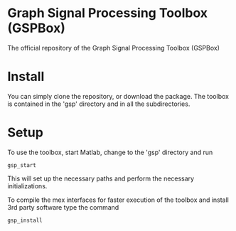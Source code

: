 Graph Signal Processing Toolbox (GSPBox)
======

The official repository of the Graph Signal Processing Toolbox (GSPBox)

Install
=======

You can simply clone the repository, or download the package. 
The toolbox is contained in the 'gsp' directory and in all the subdirectories. 

Setup
=====

To use the toolbox, start Matlab, change to the 'gsp' directory and run

    gsp_start
  
This will set up the necessary paths and perform the necessary initializations.

To compile the mex interfaces for faster execution of the toolbox and install 3rd party software type the command

    gsp_install
  
